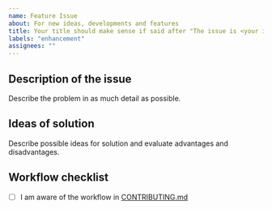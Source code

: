 ```yaml
---
name: Feature Issue
about: For new ideas, developments and features
title: Your title should make sense if said after "The issue is <your issue title>"
labels: "enhancement"
assignees: ""
---
```


## Description of the issue

Describe the problem in as much detail as possible.

## Ideas of solution

Describe possible ideas for solution and evaluate advantages and disadvantages.

## Workflow checklist

- [ ] I am aware of the workflow in [CONTRIBUTING.md](https://github.com/OpenEnergyPlatform/oeplatform/blob/develop/CONTRIBUTING.md)
